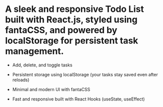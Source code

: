 # A sleek and responsive Todo List built with React.js, styled using fantaCSS, and powered by localStorage for persistent task management.



- Add, delete, and toggle tasks

- Persistent storage using localStorage (your tasks stay saved even after reloads)

- Minimal and modern UI with fantaCSS

- Fast and responsive built with React Hooks (useState, useEffect)
